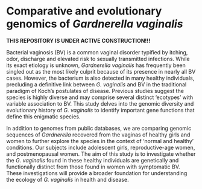 Comparative and evolutionary genomics of _Gardnerella vaginalis_
========================

**THIS REPOSITORY IS UNDER ACTIVE CONSTRUCTION!!!**

Bacterial vaginosis (BV) is a common vaginal disorder typified by itching, odor, discharge and elevated risk to sexually transmitted infections. While its exact etiology is unknown, _Gardnerella vaginalis_ has frequently been singled out as the most likely culprit because of its presence in nearly all BV cases. However, the bacterium is also detected in many healthy individuals, precluding a definitive link between _G. vaginalis_ and BV in the traditional paradigm of Koch’s postulates of disease. Previous studies suggest the species is highly diverse and may comprise several distinct ‘ecotypes’ with variable association to BV. This study delves into the genomic diversity and evolutionary history of _G. vaginalis_ to identify important gene functions that define this enigmatic species.

In addition to genomes from public databases, we are comparing genomic sequences of _Gardnerella_ recovered from the vaginas of healthy girls and women to further explore the species in the context of ‘normal and healthy’ conditions. Our subjects include adolescent girls, reproductive-age women, and postmenopausal women. The aim of this study is to investigate whether the _G. vaginalis_ found in these healthy individuals are genetically and functionally distinct from those found in women with symptomatic BV. These investigations will provide a broader foundation for understanding the ecology of _G. vaginalis_ in health and disease.
